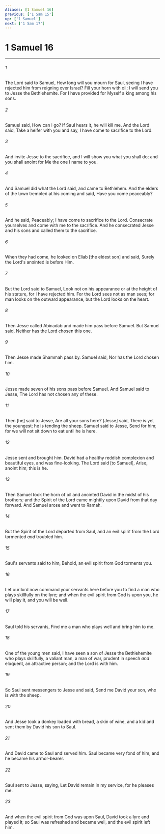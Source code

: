 ```yaml
---
Aliases: [1 Samuel 16]
previous: ['1 Sam 15']
up: ['1 Samuel']
next: ['1 Sam 17']
---
```

# 1 Samuel 16

***














###### 1 






The Lord said to Samuel, How long will you mourn for Saul, seeing I have rejected him from reigning over Israel? Fill your horn with oil; I will send you to Jesse the Bethlehemite. For I have provided for Myself a king among his sons. 













###### 2 






Samuel said, How can I go? If Saul hears it, he will kill me. And the Lord said, Take a heifer with you and say, I have come to sacrifice to the Lord. 













###### 3 






And invite Jesse to the sacrifice, and I will show you what you shall do; and you shall anoint for Me the one I name to you. 













###### 4 






And Samuel did what the Lord said, and came to Bethlehem. And the elders of the town trembled at his coming and said, Have you come peaceably? 













###### 5 






And he said, Peaceably; I have come to sacrifice to the Lord. Consecrate yourselves and come with me to the sacrifice. And he consecrated Jesse and his sons and called them to the sacrifice. 













###### 6 






When they had come, he looked on Eliab [the eldest son] and said, Surely the Lord's anointed is before Him. 













###### 7 






But the Lord said to Samuel, Look not on his appearance or at the height of his stature, for I have rejected him. For the Lord sees not as man sees; for man looks on the outward appearance, but the Lord looks on the heart. 













###### 8 






Then Jesse called Abinadab and made him pass before Samuel. But Samuel said, Neither has the Lord chosen this one. 













###### 9 






Then Jesse made Shammah pass by. Samuel said, Nor has the Lord chosen him. 













###### 10 






Jesse made seven of his sons pass before Samuel. And Samuel said to Jesse, The Lord has not chosen any of these. 













###### 11 






Then [he] said to Jesse, Are all your sons here? [Jesse] said, There is yet the youngest; he is tending the sheep. Samuel said to Jesse, Send for him; for we will not sit down to eat until he is here. 













###### 12 






Jesse sent and brought him. David had a healthy reddish complexion and beautiful eyes, and was fine-looking. The Lord said [to Samuel], Arise, anoint him; this is he. 













###### 13 






Then Samuel took the horn of oil and anointed David in the midst of his brothers; and the Spirit of the Lord came mightily upon David from that day forward. And Samuel arose and went to Ramah. 













###### 14 






But the Spirit of the Lord departed from Saul, and an evil spirit from the Lord tormented _and_ troubled him. 













###### 15 






Saul's servants said to him, Behold, an evil spirit from God torments you. 













###### 16 






Let our lord now command your servants here before you to find a man who plays skillfully on the lyre; and when the evil spirit from God is upon you, he will play it, and you will be well. 













###### 17 






Saul told his servants, Find me a man who plays well and bring him to me. 













###### 18 






One of the young men said, I have seen a son of Jesse the Bethlehemite who plays skillfully, a valiant man, a man of war, prudent in speech _and_ eloquent, an attractive person; and the Lord is with him. 













###### 19 






So Saul sent messengers to Jesse and said, Send me David your son, who is with the sheep. 













###### 20 






And Jesse took a donkey loaded with bread, a skin of wine, and a kid and sent them by David his son to Saul. 













###### 21 






And David came to Saul and served him. Saul became very fond of him, and he became his armor-bearer. 













###### 22 






Saul sent to Jesse, saying, Let David remain in my service, for he pleases me. 













###### 23 






And when the evil spirit from God was upon Saul, David took a lyre and played it; so Saul was refreshed and became well, and the evil spirit left him.
